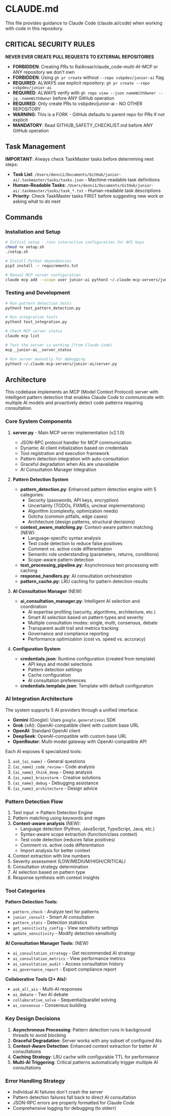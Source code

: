# CLAUDE.md

This file provides guidance to Claude Code (claude.ai/code) when working with code in this repository.

## CRITICAL SECURITY RULES

**NEVER EVER CREATE PULL REQUESTS TO EXTERNAL REPOSITORIES**
- **FORBIDDEN**: Creating PRs to RaiAnsar/claude_code-multi-AI-MCP or ANY repository we don't own
- **FORBIDDEN**: Using `gh pr create` without `--repo vsbpdev/junior-ai` flag
- **REQUIRED**: ALWAYS use explicit repository: `gh pr create --repo vsbpdev/junior-ai`
- **REQUIRED**: ALWAYS verify with `gh repo view --json nameWithOwner --jq .nameWithOwner` before ANY GitHub operation
- **REQUIRED**: Only create PRs to vsbpdev/junior-ai - NO OTHER REPOSITORY
- **WARNING**: This is a FORK - GitHub defaults to parent repo for PRs if not explicit
- **MANDATORY**: Read GITHUB_SAFETY_CHECKLIST.md before ANY GitHub operation

## Task Management

**IMPORTANT**: Always check TaskMaster tasks before determining next steps:
- **Task List**: `/Users/denni1/Documents/GitHub/junior-ai/.taskmaster/tasks/tasks.json` - Machine-readable task definitions
- **Human-Readable Tasks**: `/Users/denni1/Documents/GitHub/junior-ai/.taskmaster/tasks/task_*.txt` - Human-readable task descriptions
- **Priority**: Check TaskMaster tasks FIRST before suggesting new work or asking what to do next

## Commands

### Installation and Setup
```bash
# Initial setup - runs interactive configuration for API keys
chmod +x setup.sh
./setup.sh

# Install Python dependencies
pip3 install -r requirements.txt

# Manual MCP server configuration
claude mcp add --scope user junior-ai python3 ~/.claude-mcp-servers/junior-ai/server.py
```

### Testing and Development
```bash
# Run pattern detection tests
python3 test_pattern_detection.py

# Run integration tests  
python3 test_integration.py

# Check MCP server status
claude mcp list

# Test the server is working (from Claude Code)
mcp__junior-ai__server_status

# Run server manually for debugging
python3 ~/.claude-mcp-servers/junior-ai/server.py
```

## Architecture

This codebase implements an MCP (Model Context Protocol) server with intelligent pattern detection that enables Claude Code to communicate with multiple AI models and proactively detect code patterns requiring consultation.

### Core System Components

1. **server.py** - Main MCP server implementation (v2.1.0)
   - JSON-RPC protocol handler for MCP communication
   - Dynamic AI client initialization based on credentials
   - Tool registration and execution framework
   - Pattern detection integration with auto-consultation
   - Graceful degradation when AIs are unavailable
   - AI Consultation Manager integration

2. **Pattern Detection System**
   - **pattern_detection.py**: Enhanced pattern detection engine with 5 categories:
     - Security (passwords, API keys, encryption)
     - Uncertainty (TODOs, FIXMEs, unclear implementations)
     - Algorithm (complexity, optimization needs)
     - Gotcha (common pitfalls, edge cases)
     - Architecture (design patterns, structural decisions)
   - **context_aware_matching.py**: Context-aware pattern matching (NEW):
     - Language-specific syntax analysis
     - Test code detection to reduce false positives
     - Comment vs. active code differentiation
     - Semantic role understanding (parameters, returns, conditions)
     - Scope-aware pattern detection
   - **text_processing_pipeline.py**: Asynchronous text processing with caching
   - **response_handlers.py**: AI consultation orchestration
   - **pattern_cache.py**: LRU caching for pattern detection results

3. **AI Consultation Manager** (NEW)
   - **ai_consultation_manager.py**: Intelligent AI selection and coordination
     - AI expertise profiling (security, algorithms, architecture, etc.)
     - Smart AI selection based on pattern types and severity
     - Multiple consultation modes: single, multi, consensus, debate
     - Transparent audit trail and metrics tracking
     - Governance and compliance reporting
     - Performance optimization (cost vs. speed vs. accuracy)

4. **Configuration System**
   - **credentials.json**: Runtime configuration (created from template)
     - API keys and model selections
     - Pattern detection settings
     - Cache configuration
     - AI consultation preferences
   - **credentials.template.json**: Template with default configuration

### AI Integration Architecture

The system supports 5 AI providers through a unified interface:
- **Gemini** (Google): Uses `google.generativeai` SDK
- **Grok** (xAI): OpenAI-compatible client with custom base URL
- **OpenAI**: Standard OpenAI client
- **DeepSeek**: OpenAI-compatible with custom base URL
- **OpenRouter**: Multi-model gateway with OpenAI-compatible API

Each AI exposes 6 specialized tools:
1. `ask_{ai_name}` - General questions
2. `{ai_name}_code_review` - Code analysis
3. `{ai_name}_think_deep` - Deep analysis
4. `{ai_name}_brainstorm` - Creative solutions
5. `{ai_name}_debug` - Debugging assistance
6. `{ai_name}_architecture` - Design advice

### Pattern Detection Flow

1. Text input → Pattern Detection Engine
2. Pattern matching using keywords and regex
3. **Context-aware analysis** (NEW):
   - Language detection (Python, JavaScript, TypeScript, Java, etc.)
   - Syntax-aware scope extraction (function/class context)
   - Test code detection (reduces false positives)
   - Comment vs. active code differentiation
   - Import analysis for better context
4. Context extraction with line numbers
5. Severity assessment (LOW/MEDIUM/HIGH/CRITICAL)
6. Consultation strategy determination
7. AI selection based on pattern type
8. Response synthesis with context insights

### Tool Categories

**Pattern Detection Tools:**
- `pattern_check` - Analyze text for patterns
- `junior_consult` - Smart AI consultation
- `pattern_stats` - Detection statistics
- `get_sensitivity_config` - View sensitivity settings
- `update_sensitivity` - Modify detection sensitivity

**AI Consultation Manager Tools:** (NEW)
- `ai_consultation_strategy` - Get recommended AI strategy
- `ai_consultation_metrics` - View performance metrics
- `ai_consultation_audit` - Access consultation history
- `ai_governance_report` - Export compliance report

**Collaborative Tools (2+ AIs):**
- `ask_all_ais` - Multi-AI responses
- `ai_debate` - Two AI debate
- `collaborative_solve` - Sequential/parallel solving
- `ai_consensus` - Consensus building

### Key Design Decisions

1. **Asynchronous Processing**: Pattern detection runs in background threads to avoid blocking
2. **Graceful Degradation**: Server works with any subset of configured AIs
3. **Context-Aware Detection**: Enhanced context extraction for better AI consultations
4. **Caching Strategy**: LRU cache with configurable TTL for performance
5. **Multi-AI Triggering**: Critical patterns automatically trigger multiple AI consultations

### Error Handling Strategy

- Individual AI failures don't crash the server
- Pattern detection failures fall back to direct AI consultation
- JSON-RPC errors are properly formatted for Claude Code
- Comprehensive logging for debugging (to stderr)